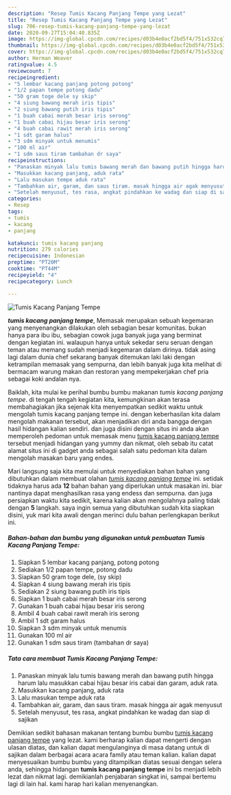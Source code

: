 ```yaml
---
description: "Resep Tumis Kacang Panjang Tempe yang Lezat"
title: "Resep Tumis Kacang Panjang Tempe yang Lezat"
slug: 706-resep-tumis-kacang-panjang-tempe-yang-lezat
date: 2020-09-27T15:04:40.835Z
image: https://img-global.cpcdn.com/recipes/d03b4e0acf2bd5f4/751x532cq70/tumis-kacang-panjang-tempe-foto-resep-utama.jpg
thumbnail: https://img-global.cpcdn.com/recipes/d03b4e0acf2bd5f4/751x532cq70/tumis-kacang-panjang-tempe-foto-resep-utama.jpg
cover: https://img-global.cpcdn.com/recipes/d03b4e0acf2bd5f4/751x532cq70/tumis-kacang-panjang-tempe-foto-resep-utama.jpg
author: Herman Weaver
ratingvalue: 4.5
reviewcount: 7
recipeingredient:
- "5 lembar kacang panjang potong potong"
- "1/2 papan tempe potong dadu"
- "50 gram toge dele sy skip"
- "4 siung bawang merah iris tipis"
- "2 siung bawang putih iris tipis"
- "1 buah cabai merah besar iris serong"
- "1 buah cabai hijau besar iris serong"
- "4 buah cabai rawit merah iris serong"
- "1 sdt garam halus"
- "3 sdm minyak untuk menumis"
- "100 ml air"
- "1 sdm saus tiram tambahan dr saya"
recipeinstructions:
- "Panaskan minyak lalu tumis bawang merah dan bawang putih hingga harum lalu masukkan cabai hijau besar iris cabai dan garam, aduk rata."
- "Masukkan kacang panjang, aduk rata"
- "Lalu masukan tempe aduk rata"
- "Tambahkan air, garam, dan saus tiram. masak hingga air agak menyusut"
- "Setelah menyusut, tes rasa, angkat pindahkan ke wadag dan siap di sajikan"
categories:
- Resep
tags:
- tumis
- kacang
- panjang

katakunci: tumis kacang panjang 
nutrition: 279 calories
recipecuisine: Indonesian
preptime: "PT20M"
cooktime: "PT44M"
recipeyield: "4"
recipecategory: Lunch

---
```



![Tumis Kacang Panjang Tempe](https://img-global.cpcdn.com/recipes/d03b4e0acf2bd5f4/751x532cq70/tumis-kacang-panjang-tempe-foto-resep-utama.jpg)

<b><i>tumis kacang panjang tempe</i></b>, Memasak merupakan sebuah kegemaran yang menyenangkan dilakukan oleh sebagian besar komunitas. bukan hanya para ibu ibu, sebagian cowok juga banyak juga yang berminat dengan kegiatan ini. walaupun hanya untuk sekedar seru seruan dengan teman atau memang sudah menjadi kegemaran dalam dirinya. tidak asing lagi dalam dunia chef sekarang banyak ditemukan laki laki dengan ketrampilan memasak yang sempurna, dan lebih banyak juga kita melihat di bermacam warung makan dan restoran yang mempekerjakan chef pria sebagai koki andalan nya.



Baiklah, kita mulai ke perihal bumbu bumbu makanan <i>tumis kacang panjang tempe</i>. di tengah tengah kegiatan kita, kemungkinan akan terasa membahagiakan jika sejenak kita menyempatkan sedikit waktu untuk mengolah tumis kacang panjang tempe ini. dengan keberhasilan kita dalam mengolah makanan tersebut, akan menjadikan diri anda bangga dengan hasil hidangan kalian sendiri. dan juga disini dengan situs ini anda akan memperoleh pedoman untuk memasak menu <u>tumis kacang panjang tempe</u> tersebut menjadi hidangan yang yummy dan nikmat, oleh sebab itu catat alamat situs ini di gadget anda sebagai salah satu pedoman kita dalam mengolah masakan baru yang endes.


Mari langsung saja kita memulai untuk menyediakan bahan bahan yang dibutuhkan dalam membuat olahan <u><i>tumis kacang panjang tempe</i></u> ini. setidak tidaknya harus ada <b>12</b> bahan bahan yang diperlukan untuk masakan ini. biar nantinya dapat menghasilkan rasa yang endess dan sempurna. dan juga persiapkan waktu kita sedikit, karena kalian akan mengolahnya paling tidak dengan <b>5</b> langkah. saya ingin semua yang dibutuhkan sudah kita siapkan disini, yuk mari kita awali dengan merinci dulu bahan perlengkapan berikut ini.

<!--inarticleads1-->

##### Bahan-bahan dan bumbu yang digunakan untuk pembuatan Tumis Kacang Panjang Tempe:

1. Siapkan 5 lembar kacang panjang, potong potong
1. Sediakan 1/2 papan tempe, potong dadu
1. Siapkan 50 gram toge dele, (sy skip)
1. Siapkan 4 siung bawang merah iris tipis
1. Sediakan 2 siung bawang putih iris tipis
1. Siapkan 1 buah cabai merah besar iris serong
1. Gunakan 1 buah cabai hijau besar iris serong
1. Ambil 4 buah cabai rawit merah iris serong
1. Ambil 1 sdt garam halus
1. Siapkan 3 sdm minyak untuk menumis
1. Gunakan 100 ml air
1. Gunakan 1 sdm saus tiram (tambahan dr saya)




<!--inarticleads2-->

##### Tata cara membuat Tumis Kacang Panjang Tempe:

1. Panaskan minyak lalu tumis bawang merah dan bawang putih hingga harum lalu masukkan cabai hijau besar iris cabai dan garam, aduk rata.
1. Masukkan kacang panjang, aduk rata
1. Lalu masukan tempe aduk rata
1. Tambahkan air, garam, dan saus tiram. masak hingga air agak menyusut
1. Setelah menyusut, tes rasa, angkat pindahkan ke wadag dan siap di sajikan




Demikian sedikit bahasan makanan tentang bumbu bumbu <u>tumis kacang panjang tempe</u> yang lezat. kami berharap kalian dapat mengerti dengan ulasan diatas, dan kalian dapat mengulanginya di masa datang untuk di sajikan dalam berbagai acara acara family atau teman kalian. kalian dapat menyesuaikan bumbu bumbu yang ditampilkan diatas sesuai dengan selera anda, sehingga hidangan <b>tumis kacang panjang tempe</b> ini bs menjadi lebih lezat dan nikmat lagi. demikianlah penjabaran singkat ini, sampai bertemu lagi di lain hal. kami harap hari kalian menyenangkan.
